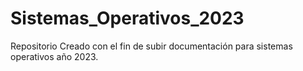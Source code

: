 # Sistemas_Operativos_2023
Repositorio Creado con el fin de subir documentación para sistemas operativos año 2023.
